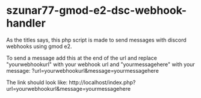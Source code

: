 # szunar77-gmod-e2-dsc-webhook-handler
As the titles says, this php script is made to send messages with discord webhooks using gmod e2.

To send a message add this at the end of the url and replace "yourwebhookurl" with your webhook url and "yourmessagehere" with your message: ?url=yourwebhookurl&message=yourmessagehere

The link should look like: http://localhost/index.php?url=yourwebhookurl&message=yourmessagehere
